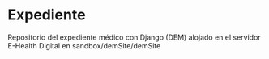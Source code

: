 # Expediente

Repositorio del expediente médico con Django (DEM) alojado en el servidor E-Health  Digital en sandbox/demSite/demSite
